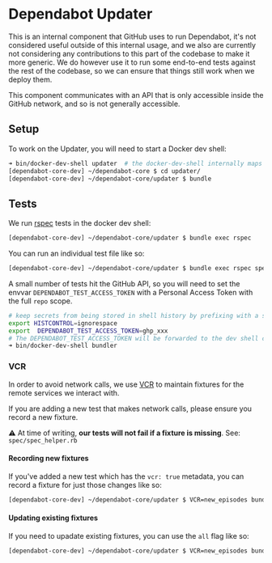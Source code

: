 # Dependabot Updater

This is an internal component that GitHub uses to run Dependabot, it's not
considered useful outside of this internal usage, and we also are currently not
considering any contributions to this part of the codebase to make it more
generic. We do however use it to run some end-to-end tests against the rest of
the codebase, so we can ensure that things still work when we deploy them.

This component communicates with an API that is only accessible inside the
GitHub network, and so is not generally accessible.

## Setup

To work on the Updater, you will need to start a Docker dev shell:

```zsh
➜ bin/docker-dev-shell updater  # the docker-dev-shell internally maps 'updater' to the 'bundler' ecosystem image
[dependabot-core-dev] ~/dependabot-core $ cd updater/
[dependabot-core-dev] ~/dependabot-core/updater $ bundle
```

## Tests

We run [rspec](https://rspec.info/) tests in the docker dev shell:

```zsh
[dependabot-core-dev] ~/dependabot-core/updater $ bundle exec rspec
```

You can run an individual test file like so:

```zsh
[dependabot-core-dev] ~/dependabot-core/updater $ bundle exec rspec spec/dependabot/integration_spec.rb
```

A small number of tests hit the GitHub API, so you will need to set the envvar
`DEPENDABOT_TEST_ACCESS_TOKEN` with a Personal Access Token with the full `repo`
scope.

```zsh
# keep secrets from being stored in shell history by prefixing with a space
export HISTCONTROL=ignorespace
export  DEPENDABOT_TEST_ACCESS_TOKEN=ghp_xxx
# The DEPENDABOT_TEST_ACCESS_TOKEN will be forwarded to the dev shell container
➜ bin/docker-dev-shell bundler
```

### VCR

In order to avoid network calls, we use [VCR](https://github.com/vcr/vcr) to maintain
fixtures for the remote services we interact with.

If you are adding a new test that makes network calls, please ensure you record a new fixture.

:warning: At time of writing, **our tests will not fail if a fixture is missing**. See: `spec/spec_helper.rb`

#### Recording new fixtures

If you've added a new test which has the `vcr: true` metadata, you can record a fixture for just those changes like so:

```zsh
[dependabot-core-dev] ~/dependabot-core/updater $ VCR=new_episodes bundle exec rspec
```

#### Updating existing fixtures

If you need to upadate existing fixtures, you can use the `all` flag like so:

```zsh
[dependabot-core-dev] ~/dependabot-core/updater $ VCR=new_episodes bundle exec rspec
```
